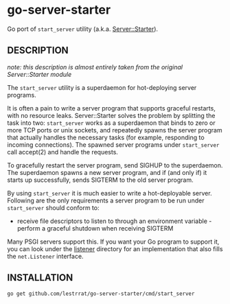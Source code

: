 go-server-starter
=================

Go port of ```start_server``` utility (a.k.a. [Server::Starter](https://metacpan.org/pod/Server::Starter)).

## DESCRIPTION

*note: this description is almost entirely taken from the original Server::Starter module*

The ```start_server``` utility is a superdaemon for hot-deploying server programs.

It is often a pain to write a server program that supports graceful restarts, with no resource leaks. Server::Starter solves the problem by splitting the task into two: ```start_server``` works as a superdaemon that binds to zero or more TCP ports or unix sockets, and repeatedly spawns the server program that actually handles the necessary tasks (for example, responding to incoming connections). The spawned server programs under ```start_server``` call accept(2) and handle the requests.

To gracefully restart the server program, send SIGHUP to the superdaemon. The superdaemon spawns a new server program, and if (and only if) it starts up successfully, sends SIGTERM to the old server program.

By using ```start_server``` it is much easier to write a hot-deployable server. Following are the only requirements a server program to be run under ```start_server``` should conform to:

- receive file descriptors to listen to through an environment variable - perform a graceful shutdown when receiving SIGTERM

Many PSGI servers support this. If you want your Go program to support it, you can look under the [listener](https://github.com/lestrrat/go-server-starter/tree/master/listener) directory for an implementation that also fills the ```net.Listener``` interface.

## INSTALLATION

```
go get github.com/lestrrat/go-server-starter/cmd/start_server
```
